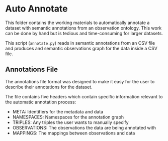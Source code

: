 # Auto Annotate

This folder contains the working materials to automatically annotate a dataset
with semantic annotations from an observation ontology. This work can be done by
hand but is tedious and time-consuming for larger datasets.

This script (`annotate.py`) reads in semantic annotations from an CSV file and produces and
semantic observations graph for the data inside a CSV file.

## Annotations File

The annotations file format was designed to make it easy for the user to describe their annotations for the dataset.

The file contains five headers which contain specific information relevant to the automatic annotation process:

- META: Identifiers for the metadata and data
- NAMESPACES: Namespaces for the annotation graph
- TRIPLES: Any triples the user wants to manually specify
- OBSERVATIONS: The observations the data are being annotated with
- MAPPINGS: The mappings between observations and data